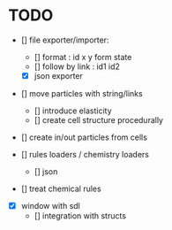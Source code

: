 # TODO

- [] file exporter/importer:
  - [] format : id x y form state 
  - [] follow by link : id1 id2
  - [x] json exporter

- [] move particles with string/links
  - [] introduce elasticity 
  - [] create cell structure procedurally

- [] create in/out particles from cells

- [] rules loaders / chemistry loaders
  - [] json

- [] treat chemical rules

- [x] window with sdl 
  - [] integration with structs